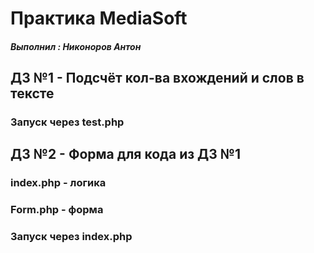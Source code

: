 # Практика MediaSoft
##### Выполнил : Никоноров Антон

## ДЗ №1 - Подсчёт кол-ва вхождений и слов в тексте
### Запуск через test.php

## ДЗ №2 - Форма для кода из ДЗ №1
### index.php - логика
### Form.php - форма
### Запуск через index.php